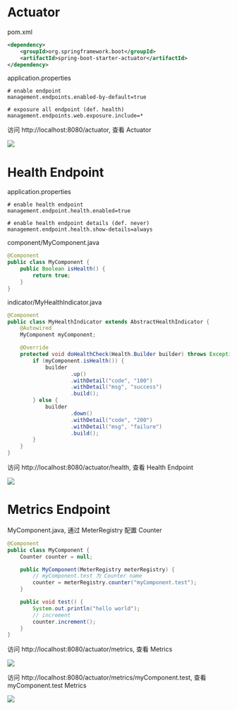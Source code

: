 # Actuator

pom.xml

```xml
<dependency>
    <groupId>org.springframework.boot</groupId>
    <artifactId>spring-boot-starter-actuator</artifactId>
</dependency>
```

application.properties

```properties
# enable endpoint
management.endpoints.enabled-by-default=true

# exposure all endpoint (def. health)
management.endpoints.web.exposure.include=*
```

访问 http://localhost:8080/actuator, 查看 Actuator

![](https://note-sun.oss-cn-shanghai.aliyuncs.com/image/202312241810719.png)

# Health Endpoint

application.properties

```properties
# enable health endpoint
management.endpoint.health.enabled=true

# enable health endpoint details (def. never)
management.endpoint.health.show-details=always
```

component/MyComponent.java

```java
@Component
public class MyComponent {
    public Boolean isHealth() {
        return true;
    }
}
```

indicator/MyHealthIndicator.java

```java
@Component
public class MyHealthIndicator extends AbstractHealthIndicator {
    @Autowired
    MyComponent myComponent;

    @Override
    protected void doHealthCheck(Health.Builder builder) throws Exception {
        if (myComponent.isHealth()) {
            builder
                    .up()
                    .withDetail("code", "100")
                    .withDetail("msg", "success")
                    .build();
        } else {
            builder
                    .down()
                    .withDetail("code", "200")
                    .withDetail("msg", "failure")
                    .build();
        }
    }
}
```

访问 http://localhost:8080/actuator/health, 查看 Health Endpoint

![](https://note-sun.oss-cn-shanghai.aliyuncs.com/image/202312241810721.png)

# Metrics Endpoint

MyComponent.java, 通过 MeterRegistry 配置 Counter

```java
@Component
public class MyComponent {
    Counter counter = null;

    public MyComponent(MeterRegistry meterRegistry) {
        // myComponent.test 为 Counter name
        counter = meterRegistry.counter("myComponent.test");
    }

    public void test() {
        System.out.println("hello world");
        // increment
        counter.increment();
    }
}
```

访问 http://localhost:8080/actuator/metrics, 查看 Metrics

![](https://note-sun.oss-cn-shanghai.aliyuncs.com/image/202312241810722.png)

访问 http://localhost:8080/actuator/metrics/myComponent.test, 查看 myComponent.test Metrics

![](https://note-sun.oss-cn-shanghai.aliyuncs.com/image/202312241810723.png)


